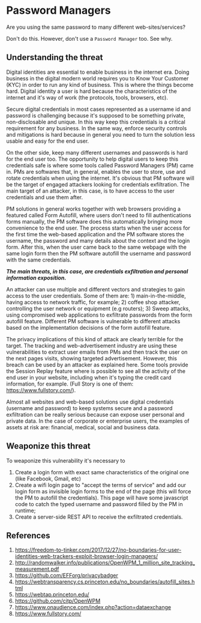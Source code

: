 # Password Managers

Are you using the same password to many different web-sites/services?

Don't do this. However, don't use a `Password Manager` too. See why.

## Understanding the threat

Digital identities are essential to enable business in the internet era. Doing business in the digital modern world requires you to Know Your Customer (KYC) in order to run any kind of business. This is where the things become hard. Digital identity a user is hard because the characteristics of the internet and it's way of work (the protocols, tools, browsers, etc).

Secure digital credentials in most cases represented as a username id and password is challenging because it's supposed to be something private, non-disclosable and unique. In this way keep this credentials is a critical requirement for any business. In the same way, enforce security controls and mitigations is hard because in general you need to turn the solution less usable and easy for the end user.

On the other side, keep many different usernames and passwords is hard for the end user too. The opportunity to help digital users to keep this credentials safe is where some tools called Password Managers (PM) came in. PMs are softwares that, in general, enables the user to store, use and rotate credentials when using the internet. It's obvious that PM software will be the target of engaged attackers looking for credentials exfiltration. The main target of an attacker, in this case, is to have access to the user credentials and use them after.

PM solutions in general works together with web browsers providing a featured called Form Autofill, where users don't need to fill authentications forms manually, the PM software does this automatically bringing more convenience to the end user. The process starts when the user access for the first time the web-based application and the PM software stores the username, the password and many details about the context and the login form. After this, when the user came back to the same webpage with the same login form then the PM software autofill the username and password with the same credentials.

***The main threats, in this case, are credentials exfiltration and personal information exposition.***

An attacker can use multiple and different vectors and strategies to gain access to the user credentials. Some of them are: 1) main-in-the-middle, having access to network traffic, for example; 2) coffee shop attacker, controlling the user network or equipment (e.g routers); 3) Sweep attacks, using compromised web applications to exfiltrate passwords from the form autofill feature. Different PM software is vulnerable to different attacks based on the implementation decisions of the form autofill feature.

The privacy implications of this kind of attack are clearly terrible for the target. The tracking and web-advertisement industry are using these vulnerabilities to extract user emails from PMs and then track the user on the next pages visits, showing targeted advertisement. However, this breach can be used by an attacker as explained here. Some tools provide the Session Replay feature where is possible to see all the activity of the end user in your website, including when it's typing the credit card information, for example. (Full Story is one of them: https://www.fullstory.com/).

Almost all websites and web-based solutions use digital credentials (username and password) to keep systems secure and a password exfiltration can be really serious because can expose user personal and private data.  In the case of corporate or enterprise users, the examples of assets at risk are: financial, medical, social and business data.

## Weaponize this threat

To weaponize this vulnerability it's necessary to
1. Create a login form with exact same characteristics of the original one (like Facebook, Gmail, etc)
2. Create a wifi login page to "accept the terms of service" and add our login form as invisible login forms to the end of the page (this will force the PM to autofill the credentials). This page will have some javascript code to catch the typed username and password filled by the PM in runtime;
3. Create a server-side REST API to receive the exfiltrated credentials.

## References

1. https://freedom-to-tinker.com/2017/12/27/no-boundaries-for-user-identities-web-trackers-exploit-browser-login-managers/
2. http://randomwalker.info/publications/OpenWPM_1_million_site_tracking_measurement.pdf
3. https://github.com/EFForg/privacybadger
4. https://webtransparency.cs.princeton.edu/no_boundaries/autofill_sites.html
5. https://webtap.princeton.edu/
6. https://github.com/citp/OpenWPM
7. https://www.onaudience.com/index.php?action=dataexchange
8. https://www.fullstory.com/
